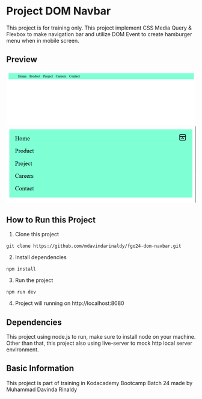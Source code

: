 # Project DOM Navbar

This project is for training only. This project implement CSS Media Query & Flexbox to make navigation bar and utilize DOM Event to create hamburger menu when in mobile screen. 

## Preview

![Preview](/preview.png)
![Preview](/preview2.png)

## How to Run this Project

1. Clone this project
```
git clone https://github.com/mdavindarinaldy/fgo24-dom-navbar.git
```
2. Install dependencies
```
npm install
``` 
3. Run the project
```
npm run dev
```
4. Project will running on http://localhost:8080

## Dependencies
This project using node.js to run, make sure to install node on your machine. Other than that, this project also using live-server to mock http local server environment.

## Basic Information
This project is part of training in Kodacademy Bootcamp Batch 24 made by Muhammad Davinda Rinaldy